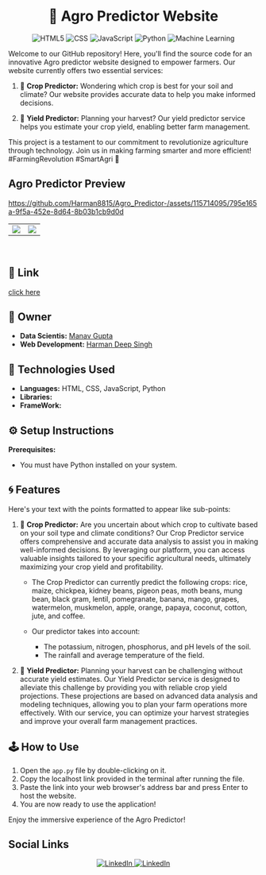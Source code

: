 <h1 align="center"> 🌾 Agro Predictor Website </h1>
<p align="center">
  <img alt="HTML5" src="https://img.shields.io/badge/HTML5-E34F26.svg?style=for-the-badge&logo=html5&logoColor=white" />
  <img alt="CSS" src="https://img.shields.io/badge/CSS-1572B6.svg?style=for-the-badge&logo=css3&logoColor=white" />
  <img alt="JavaScript" src="https://img.shields.io/badge/JavaScript-F7DF1E.svg?style=for-the-badge&logo=javascript&logoColor=black" />
  <img alt="Python" src="https://img.shields.io/badge/Python-3776AB.svg?style=for-the-badge&logo=python&logoColor=white" />
  <img alt="Machine Learning" src="https://img.shields.io/badge/Machine%20Learning-FF6F61.svg?style=for-the-badge&logo=python&logoColor=white" />
</p>

Welcome to our GitHub repository! Here, you'll find the source code for an innovative Agro predictor website designed to empower farmers. Our website currently offers two essential services:

1. 🌱 **Crop Predictor:** Wondering which crop is best for your soil and climate? Our website provides accurate data to help you make informed decisions.
   
2. 🌾 **Yield Predictor:** Planning your harvest? Our yield predictor service helps you estimate your crop yield, enabling better farm management.

This project is a testament to our commitment to revolutionize agriculture through technology. Join us in making farming smarter and more efficient! #FarmingRevolution #SmartAgri 🚀


## Agro Predictor Preview


https://github.com/Harman8815/Agro_Predictor-/assets/115714095/795e165a-9f5a-452e-8d64-8b03b1cb9d0d
<table>
  <tr>
    <td> <img src="https://github.com/Harman8815/Agro_Predictor-/assets/115714095/d9677f8e-0395-4264-93bd-6df4405a95f3" ></td>
    <td><img src="https://github.com/Harman8815/Agro_Predictor-/assets/115714095/84aeb1a3-e8b7-442a-b45b-9a5dcdb65eb7"></td>
  </tr>
</table>
<div style="display: inline-block;">
   
</div>
<div style="display: inline-block;">
    
</div>


## 🤵 Link
  [click here](#)
         
## 🤵 Owner

- **Data Scientis:** [Manav Gupta](https://github.com/Manav0806)
- **Web Development:** [Harman Deep Singh](https://github.com/Harman8815)


## 🚀 Technologies Used

- **Languages:** HTML, CSS, JavaScript, Python
- **Libraries:**
- **FrameWork:** 

## ⚙️ Setup Instructions

**Prerequisites:**
   - You must have Python installed on your system.
     

## 🌀 Features

Here's your text with the points formatted to appear like sub-points:

1. 🌱 **Crop Predictor:** Are you uncertain about which crop to cultivate based on your soil type and climate conditions? Our Crop Predictor service offers comprehensive and accurate data analysis to assist you in making well-informed decisions. By leveraging our platform, you can access valuable insights tailored to your specific agricultural needs, ultimately maximizing your crop yield and profitability.
   
   - The Crop Predictor can currently predict the following crops: rice, maize, chickpea, kidney beans, pigeon peas, moth beans, mung bean, black gram, lentil, pomegranate, banana, mango, grapes, watermelon, muskmelon, apple, orange, papaya, coconut, cotton, jute, and coffee.
   
   - Our predictor takes into account:
   
       - The potassium, nitrogen, phosphorus, and pH levels of the soil.
       - The rainfall and average temperature of the field.

2. 🌾 **Yield Predictor:** Planning your harvest can be challenging without accurate yield estimates. Our Yield Predictor service is designed to alleviate this challenge by providing you with reliable crop yield projections. These projections are based on advanced data analysis and modeling techniques, allowing you to plan your farm operations more effectively. With our service, you can optimize your harvest strategies and improve your overall farm management practices.


## 🕹️ How to Use

1. Open the `app.py` file by double-clicking on it.
2. Copy the localhost link provided in the terminal after running the file.
3. Paste the link into your web browser's address bar and press Enter to host the website.
4. You are now ready to use the application!

   
Enjoy the immersive experience of the Agro Predictor!

## Social Links
<p align="center">
  <a href="https://www.linkedin.com/in/harman88157/">
    <img alt="LinkedIn" src="https://img.shields.io/badge/Harman Deep Singh-0077B5.svg?style=for-the-badge&logo=linkedin&logoColor=white" />
  </a>
  <a href="https://www.linkedin.com/in/manav-gupta-4b0042297/">
    <img alt="LinkedIn" src="https://img.shields.io/badge/Manav Gupta-0077B5.svg?style=for-the-badge&logo=linkedin&logoColor=white" />
  </a>
</p>
